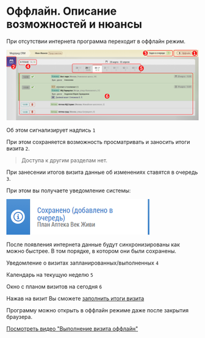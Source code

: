 # Оффлайн. Описание возможностей и нюансы

При отсутствии интернета программа переходит в оффлайн режим.

![](../images/common-offline.png)

Об этом сигнализирует надпись `1`

При этом сохраняется возможность просматривать и заносить итоги визита `2`.

> Доступа к другим разделам нет.

При занесении итогов визита данные об изменениях ставятся в очередь `3`.

При этом вы получаете уведомление системы:

![](../images/notify-offline-add.png)

После появления интернета данные будут синхронизированы как можно быстрее. В том порядке, в котором они были сохранены.

Уведомление о визитах запланированных/выполненных `4` 

Календарь на текущую неделю `5`

Окно с планом визитов на сегодня `6` 

Нажав на визит Вы сможете [заполнить итоги визита](rep-visits.html)

Программу можно открыть в оффлайн режиме даже после закрытия браузера.

 [Посмотреть видео "Выполнение визита оффлайн" ](https://storage.yandexcloud.net/support-files/video/rep-vizit-offline.mp4)
 